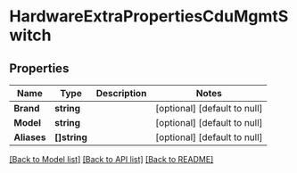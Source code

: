 # HardwareExtraPropertiesCduMgmtSwitch

## Properties
Name | Type | Description | Notes
------------ | ------------- | ------------- | -------------
**Brand** | **string** |  | [optional] [default to null]
**Model** | **string** |  | [optional] [default to null]
**Aliases** | **[]string** |  | [optional] [default to null]

[[Back to Model list]](../README.md#documentation-for-models) [[Back to API list]](../README.md#documentation-for-api-endpoints) [[Back to README]](../README.md)

